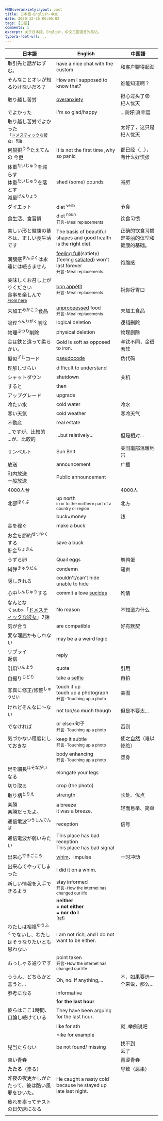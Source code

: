 ```yaml
---
殉情overanxietylayout: post
title: 日本語-English-中文
date: 2020-12-26 00:00:02
tags: [日语]
comments: 1
excerpt: 关于日本語、English、中文三国语言的笔记。
typora-root-url: ..
---
```


| 日本語                                                       | English                                                      | 中国語                                   |
| ------------------------------------------------------------ | ------------------------------------------------------------ | ---------------------------------------- |
| 取引先と話がはずむ。                                         | have a nice chat with the custom                             | 和客户聊得起劲                           |
| そんなことオレが知るわけないだろ？                           | How am I supposed to know that?                              | 谁能知道啊？                             |
| 取り越し苦労                                                 | [overanxiety](https://www.merriam-webster.com/dictionary/overanxiety) | 担心过头了😨<br />杞人忧天                |
| でよかった                                                   | I'm so glad/happy                                            | ...真好\|真幸运                          |
| 取り越し苦労でよかった<br /><sub>「[ドメスティックな彼女](https://www.netflix.com/title/81329523)」5話</sub> |                                                              | 太好了，这只是杞人忧天                   |
| 何狼狽<sup>うろ</sup>たえてんの 今更                         | It is not the first time ,why so panic                       | 都已经（...），有什么好慌张              |
| 体重<sup>たいじゅう</sup>を減らす<br />体重<sup>たいじゅう</sup>を落とす<br />減量<sup>げんりょう</sup> | shed (some) pounds                                           | 减肥                                     |
| ダイエット                                                   | diet <sup>verb</sup>                                         | 节食                                     |
| 食生活、食習慣                                               | diet <sup>noun</sup><br /><sub>开言-Meal replacements</sub>  | 饮食习惯                                 |
| 美しい形と健康の基本は、正しい食生活です                     | The basis of beautiful shapes and good health is the right diet. | 正确的饮食习惯是美丽的体型和健康的基础。 |
| 満腹感<sup>まんぷく</sup>は永遠には続きません                | <u>feeling full</u>(satiety)(feeling [satiated](https://dictionary.cambridge.org/dictionary/english/satiate)) won't last forever<br /><sub>开言-Meal replacements</sub> | 饱腹感                                   |
| 美味しくお召し上がりください<br />食事を楽しんで<br /><sub>[From here](https://www.bel2.jp/home/french/1.html#:~:text=%E3%81%A4%E3%81%BE%E3%82%8A%E2%80%9Cbon%20app%C3%A9tit%E2%80%9D%E3%81%AF%E3%80%8C%E3%83%9C%E3%83%8A%E3%83%9A%E3%83%86%E3%82%A3%E3%80%8D%E3%81%A8%E8%AA%AD%E3%81%BF%E3%81%BE%E3%81%99%E3%80%82&text=%E4%BB%8A%E5%9B%9E%E3%81%AE%E2%80%9Cbon%20app%C3%A9tit%E2%80%9D%E3%81%AE,%E8%89%AF%E3%81%84%E9%A3%9F%E6%AC%B2%E3%82%92%E3%80%8D%E3%81%A8%E3%81%AA%E3%82%8A%E3%81%BE%E3%81%99%E3%80%82)</sub> | [bon appétit](https://dictionary.cambridge.org/zhs/%E8%AF%8D%E5%85%B8/%E8%8B%B1%E8%AF%AD-%E6%B1%89%E8%AF%AD-%E7%B9%81%E4%BD%93/bon-appetit?q=bon+app%C3%A9tit)<br /><sub>开言-Meal replacements</sub> | 祝你好胃口                               |
| 未加工<sup>みかこう</sup>食品                                | [unproceessed](https://www.merriam-webster.com/dictionary/unprocessed) food<br /><sub>开言-Meal replacements</sub> | 未加工食品                               |
| 論理<sup>ろんりがく</sup>削除                                | logical deletion                                             | 逻辑删除                                 |
| 物理<sup>ぶつり</sup>削除                                    | physical deletion                                            | 物理删除                                 |
| 金は鉄と違って柔らかい。                                     | Gold is soft as opposed to iron.                             | 与铁不同，金很若软                       |
| 擬似<sup>ぎじ</sup>コード                                    | [pseudocode](https://www.google.com/search?lr=lang_en&q=pseudocode+meaning&oq=pseudocode+meaning) | 伪代码                                   |
| 理解しづらい                                                 | difficult to understand                                      |                                          |
| シャットダウン                                               | shutdown                                                     | 关机                                     |
| すると                                                       | then                                                         |                                          |
| アップグレード                                               | upgrade                                                      |                                          |
| 冷たい水                                                     | cold water                                                   | 冷水                                     |
| 寒い天気                                                     | cold weather                                                 | 寒冷天气                                 |
| 不動産                                                       | real estate                                                  |                                          |
| ...ですが、比較的<br />...が、比較的<br />                   | ...but relatively...                                         | 但是相对...                              |
| サンベルト                                                   | Sun Belt                                                     | 美国南部温暖地带                         |
| 放送                                                         | announcement                                                 | 广播                                     |
| 町内放送<br />一般放送                                       | Public announcement                                          |                                          |
| 4000人台                                                     |                                                              | 4000人                                   |
| 北部<sup>ほくぶ</sup>                                        | up north<br /><sub>in or to the northern part of a country or region</sub> | 北方                                     |
|                                                              | buck=money                                                   | 钱                                       |
| 金を稼ぐ                                                     | make a buck                                                  |                                          |
| お金を節約<sup>せつやく</sup>する<br />貯金<sup>ちょきん</sup> | save a buck                                                  |                                          |
| うずら卵                                                     | Quail eggs                                                   | 鹌鹑蛋                                   |
| 糾弾<sup>きゅうだん</sup>                                    | condemn                                                      | 谴责                                     |
| 隠しきれる                                                   | couldn't/can't hide<br />unable to hide                      |                                          |
| 心中<sup>しんじゅう</sup>する                                | commit a love [sucides](https://www.google.com/search?lr=lang_en&q=suicides+pronunciation&oq=suicides+pronunciation) | 殉情                                     |
| なんとな<br />くsub>「[ドメスティックな彼女](https://www.netflix.com/title/81329523)」7話</sub> | No reason                                                    | 不知道为什么                             |
| 気が合う                                                     | are compatible                                               | 好有默契                                 |
| 変な理屈かもしれない                                         | may be a a weird logic                                       |                                          |
| リプライ<br />返信                                           | reply                                                        |                                          |
| 引用<sup>いんよう</sup>                                      | quote                                                        | 引用                                     |
| 自撮り<sup>じどり</sup>                                      | take a [selfie](https://www.google.com/search?lr=lang_en&q=selfie+pronunciation&oq=selfie+pronunciation) | 自拍                                     |
| 写真に修正/修整<sup>しゅうせい</sup>                         | touch it up<br />touch up a photograph<br /><sub>开言-Touching up a photo</sub> | 美图                                     |
| けれどそんなに～ない                                         | not too/so much though                                       | 但是不要太...                            |
| でなければ                                                   | or else+句子<br /><sub>开言-Touching up a photo</sub>        | 否则                                     |
| 気づかない程度にしておきな                                   | keep it subtle<br /><sub>开言-Touching up a photo</sub>      | 使之<u>自然</u>（难以惨绝）              |
|                                                              | body enhancing<br /><sub>开言-Touching up a photo</sub>      | 塑身                                     |
| 足を細長<sup>ほそながい</sup>なる                            | elongate your legs                                           |                                          |
| 切り取る                                                     | crop (the photo)                                             |                                          |
| 取り柄<sup>とりえ</sup>                                      | strength                                                     | 长处、优点                               |
| 楽勝<br />楽勝だったよ。                                     | a breeze<br />it was a breeze.                               | 轻而易举、简单                           |
| 通信電波<sup>つうしんでんぱ</sup>                            | reception                                                    | 信号                                     |
| 通信電波が弱いみたい                                         | This place has bad reception<br />This place has bad signal  |                                          |
| 出来心<sup>できごころ</sup>                                  | [whim](https://www.google.com/search?lr=lang_en&q=whim&oq=whim)、impulse | 一时冲动                                 |
| 出来心でやってしまった                                       | I did it on a whim.                                          |                                          |
| 新しい情報を入手できるよう                                   | stay informed<br /><sub>开言-How the internet has changed our life</sub> |                                          |
|                                                              | **neither<br />= not either<br />= nor do I**<br /><sub>[[ref]](https://shinuwakaeng.com/neither-nor-either#toc4)</sub> |                                          |
| わたしは裕福<sup>ゆうふく</sup>でないし、わたしはそうなりたいとも思わない | I am not rich, and I do not want to be either.               |                                          |
| おっしゃる通りです                                           | point taken<br /><sub>开言-How the internet has changed our life</sub> |                                          |
| ううん、どちらかと言うと...                                  | Oh, no. If anything,...                                      | 不，如果要选一个来说，那么...            |
| 参考になる                                                   | informative                                                  |                                          |
|                                                              | **for the last hour**                                        |                                          |
| 彼らはここ1時間、口論し続けている                            | They have been arguing for the last hour.                    |                                          |
|                                                              | like for sth                                                 | 就..举例说吧                             |
|                                                              | =ike for example                                             |                                          |
| 見当たらない                                                 | be not found/ missing                                        | 找不到<br />丢了                         |
| 淡い青春                                                     |                                                              | 青涩青春                                 |
| **たたる**（祟る）                                           |                                                              | 导致（恶果）                             |
| 昨夜の夜更かしがたたって、彼は酷い風邪をひいた。             | He caught a nasty cold because he stayed up late last night. |                                          |
| 疲れを祟ってテストの日欠席になる                             |                                                              |                                          |
|                                                              |                                                              |                                          |

 